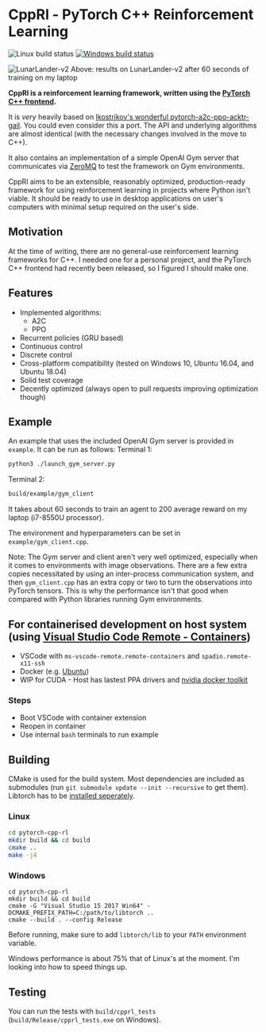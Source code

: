 # CppRl - PyTorch C++ Reinforcement Learning
![Linux build status](https://travis-ci.org/Omegastick/pytorch-cpp-rl.svg?branch=master) [![Windows build status](https://ci.appveyor.com/api/projects/status/ch64s3twohboxkqt?svg=true)](https://ci.appveyor.com/project/Omegastick/pytorch-cpp-rl)

![LunarLander-v2](imgs/lunar_lander.gif)
Above: results on LunarLander-v2 after 60 seconds of training on my laptop

**CppRl is a reinforcement learning framework, written using the [PyTorch C++ frontend](https://pytorch.org/cppdocs/frontend.html).**

It is *very* heavily based on [Ikostrikov's wonderful pytorch-a2c-ppo-acktr-gail](https://github.com/ikostrikov/pytorch-a2c-ppo-acktr-gail). You could even consider this a port. The API and underlying algorithms are almost identical (with the necessary changes involved in the move to C++).

It also contains an implementation of a simple OpenAI Gym server that communicates via [ZeroMQ](http://zeromq.org/) to test the framework on Gym environments.

CppRl aims to be an extensible, reasonably optimized, production-ready framework for using reinforcement learning in projects where Python isn't viable. It should be ready to use in desktop applications on user's computers with minimal setup required on the user's side.

## Motivation
At the time of writing, there are no general-use reinforcement learning frameworks for C++. I needed one for a personal project, and the PyTorch C++ frontend had recently been released, so I figured I should make one.

## Features
- Implemented algorithms:
  - A2C
  - PPO
- Recurrent policies (GRU based)
- Continuous control
- Discrete control
- Cross-platform compatibility (tested on Windows 10, Ubuntu 16.04, and Ubuntu 18.04)
- Solid test coverage
- Decently optimized (always open to pull requests improving optimization though)

## Example
An example that uses the included OpenAI Gym server is provided in `example`. It can be run as follows:
Terminal 1:
```bash
python3 ./launch_gym_server.py
```
Terminal 2:
```bash
build/example/gym_client
```

It takes about 60 seconds to train an agent to 200 average reward on my laptop (i7-8550U processor).

The environment and hyperparameters can be set in `example/gym_client.cpp`.

Note: The Gym server and client aren't very well optimized, especially when it comes to environments with image observations. There are a few extra copies necessitated by using an inter-process communication system, and then `gym_client.cpp` has an extra copy or two to turn the observations into PyTorch tensors. This is why the performance isn't that good when compared with Python libraries running Gym environments.

## For containerised development on host system (using [Visual Studio Code Remote - Containers](https://code.visualstudio.com/docs/remote/containers))
- VSCode with `ms-vscode-remote.remote-containers` and `spadin.remote-x11-ssh`
- Docker (e.g. [Ubuntu](https://docs.docker.com/engine/install/ubuntu/))
- WIP for CUDA - Host has lastest PPA drivers and [nvidia docker toolkit](https://github.com/NVIDIA/nvidia-docker)

### Steps
- Boot VSCode with container extension
- Reopen in container
- Use internal `bash` terminals to run example

## Building
CMake is used for the build system. 
Most dependencies are included as submodules (run `git submodule update --init --recursive` to get them).
Libtorch has to be [installed seperately](https://pytorch.org/cppdocs/installing.html).

### Linux
```bash
cd pytorch-cpp-rl
mkdir build && cd build
cmake ..
make -j4
```

### Windows
```
cd pytorch-cpp-rl
mkdir build && cd build
cmake -G "Visual Studio 15 2017 Win64" -DCMAKE_PREFIX_PATH=C:/path/to/libtorch ..
cmake --build . --config Release
```
Before running, make sure to add `libtorch/lib` to your `PATH` environment variable.

Windows performance is about 75% that of Linux's at the moment. I'm looking into how to speed things up.

## Testing
You can run the tests with `build/cpprl_tests` (`build/Release/cpprl_tests.exe` on Windows).
